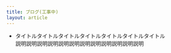```yaml
---
title: ブログ(工事中)
layout: article
---
```


<script src="blog.js"></script>

<link rel="stylesheet" href="blog.css">

<ul class="list_b">
    <li>
        <div class="l_block">
            <div class="lb_left">
                <div class="lbl_title">タイトルタイトルタイトルタイトルタイトルタイトルタイトル</div>
                <div class="lbl_desc">説明説明説明説明説明説明説明説明説明説明説明説明</div>
            </div>
            <div class="lb_image"></div>
        </div>
    </li>
</ul>